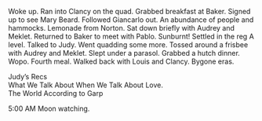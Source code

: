 Woke up. Ran into Clancy on the quad. Grabbed breakfast at Baker. Signed up to see Mary Beard. Followed Giancarlo out. An abundance of people and hammocks. Lemonade from Norton. Sat down briefly with Audrey and Meklet. Returned to Baker to meet with Pablo. Sunburnt\! Settled in the reg A level. Talked to Judy. Went quadding some more. Tossed around a frisbee with Audrey and Meklet. Slept under a parasol. Grabbed a hutch dinner. Wopo. Fourth meal. Walked back with Louis and Clancy. Bygone eras.

Judy’s Recs  
What We Talk About When We Talk About Love.   
The World According to Garp

5:00 AM Moon watching.